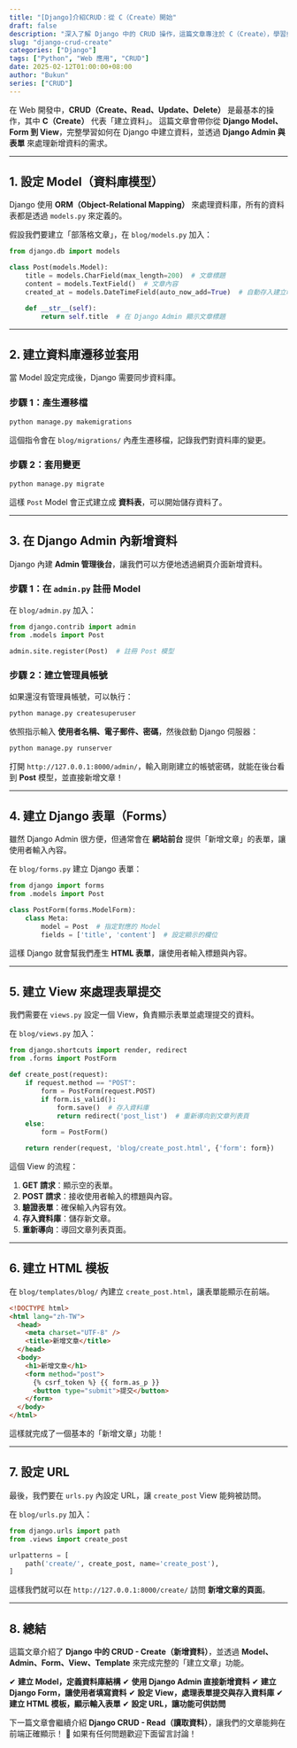 ```yaml
---
title: "[Django]介紹CRUD：從 C（Create）開始"
draft: false
description: "深入了解 Django 中的 CRUD 操作，這篇文章專注於 C（Create），學習如何在 Django 中建立資料。"
slug: "django-crud-create"
categories: ["Django"]
tags: ["Python", "Web 應用", "CRUD"]
date: 2025-02-12T01:00:00+08:00
author: "Bukun"
series: ["CRUD"]
---
```


在 Web 開發中，**CRUD（Create、Read、Update、Delete）** 是最基本的操作，其中 **C（Create）** 代表「建立資料」。
這篇文章會帶你從 **Django Model、Form 到 View**，完整學習如何在 Django 中建立資料，並透過 **Django Admin 與表單** 來處理新增資料的需求。

---

## 1. 設定 Model（資料庫模型）

Django 使用 **ORM（Object-Relational Mapping）** 來處理資料庫，所有的資料表都是透過 `models.py` 來定義的。

假設我們要建立「部落格文章」，在 `blog/models.py` 加入：

```python
from django.db import models

class Post(models.Model):
    title = models.CharField(max_length=200)  # 文章標題
    content = models.TextField()  # 文章內容
    created_at = models.DateTimeField(auto_now_add=True)  # 自動存入建立時間

    def __str__(self):
        return self.title  # 在 Django Admin 顯示文章標題
```

---

## 2. 建立資料庫遷移並套用

當 Model 設定完成後，Django 需要同步資料庫。

### **步驟 1：產生遷移檔**

```bash
python manage.py makemigrations
```

這個指令會在 `blog/migrations/` 內產生遷移檔，記錄我們對資料庫的變更。

### **步驟 2：套用變更**

```bash
python manage.py migrate
```

這樣 `Post` Model 會正式建立成 **資料表**，可以開始儲存資料了。

---

## 3. 在 Django Admin 內新增資料

Django 內建 **Admin 管理後台**，讓我們可以方便地透過網頁介面新增資料。

### **步驟 1：在 `admin.py` 註冊 Model**

在 `blog/admin.py` 加入：

```python
from django.contrib import admin
from .models import Post

admin.site.register(Post)  # 註冊 Post 模型
```

### **步驟 2：建立管理員帳號**

如果還沒有管理員帳號，可以執行：

```bash
python manage.py createsuperuser
```

依照指示輸入 **使用者名稱、電子郵件、密碼**，然後啟動 Django 伺服器：

```bash
python manage.py runserver
```

打開 `http://127.0.0.1:8000/admin/`，輸入剛剛建立的帳號密碼，就能在後台看到 **Post** 模型，並直接新增文章！

---

## 4. 建立 Django 表單（Forms）

雖然 Django Admin 很方便，但通常會在 **網站前台** 提供「新增文章」的表單，讓使用者輸入內容。

在 `blog/forms.py` 建立 Django 表單：

```python
from django import forms
from .models import Post

class PostForm(forms.ModelForm):
    class Meta:
        model = Post  # 指定對應的 Model
        fields = ['title', 'content']  # 設定顯示的欄位
```

這樣 Django 就會幫我們產生 **HTML 表單**，讓使用者輸入標題與內容。

---

## 5. 建立 View 來處理表單提交

我們需要在 `views.py` 設定一個 View，負責顯示表單並處理提交的資料。

在 `blog/views.py` 加入：

```python
from django.shortcuts import render, redirect
from .forms import PostForm

def create_post(request):
    if request.method == "POST":
        form = PostForm(request.POST)
        if form.is_valid():
            form.save()  # 存入資料庫
            return redirect('post_list')  # 重新導向到文章列表頁
    else:
        form = PostForm()

    return render(request, 'blog/create_post.html', {'form': form})
```

這個 View 的流程：

1. **GET 請求**：顯示空的表單。
2. **POST 請求**：接收使用者輸入的標題與內容。
3. **驗證表單**：確保輸入內容有效。
4. **存入資料庫**：儲存新文章。
5. **重新導向**：導回文章列表頁面。

---

## 6. 建立 HTML 模板

在 `blog/templates/blog/` 內建立 `create_post.html`，讓表單能顯示在前端。

```html
<!DOCTYPE html>
<html lang="zh-TW">
  <head>
    <meta charset="UTF-8" />
    <title>新增文章</title>
  </head>
  <body>
    <h1>新增文章</h1>
    <form method="post">
      {% csrf_token %} {{ form.as_p }}
      <button type="submit">提交</button>
    </form>
  </body>
</html>
```

這樣就完成了一個基本的「新增文章」功能！

---

## 7. 設定 URL

最後，我們要在 `urls.py` 內設定 URL，讓 `create_post` View 能夠被訪問。

在 `blog/urls.py` 加入：

```python
from django.urls import path
from .views import create_post

urlpatterns = [
    path('create/', create_post, name='create_post'),
]
```

這樣我們就可以在 `http://127.0.0.1:8000/create/` 訪問 **新增文章的頁面**。

---

## 8. 總結

這篇文章介紹了 **Django 中的 CRUD - Create（新增資料）**，並透過 **Model、Admin、Form、View、Template** 來完成完整的「建立文章」功能。

✔ **建立 Model，定義資料庫結構**
✔ **使用 Django Admin 直接新增資料**
✔ **建立 Django Form，讓使用者填寫資料**
✔ **設定 View，處理表單提交與存入資料庫**
✔ **建立 HTML 模板，顯示輸入表單**
✔ **設定 URL，讓功能可供訪問**

下一篇文章會繼續介紹 **Django CRUD - Read（讀取資料）**，讓我們的文章能夠在前端正確顯示！ 🚀
如果有任何問題歡迎下面留言討論！
